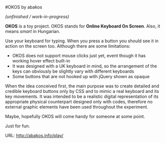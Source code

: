 #OKOS by abakos

_(unfinished / work-in-progress)_

**OKOS** is a toy project.
OKOS stands for **Online Keyboard On Screen**.
Also, it means *smart* in Hungarian.

Use your keyboard for typing. When you press a button you should see it in action on the screen too.
Although there are some limitations:
- OKOS does not support mouse clicks just yet, event though it has working hover effect built-in
- It was designed with a UK keyboard in mind, so the arrangement of the keys can obviously be slightly vary with different keyboards
- Some buttons that are not hooked up with jQuery shown as opaque

When the idea conceived first, the main purpose was to create detailed and credible keyboard buttons only by CSS and to mimic a real keyboard and its key movements. It was intended to be a realistic digital representation of its appropriate physical counterpart designed only with codes, therefore no external graphic elements have been used throughout the experiment.

Maybe, hopefully OKOS will come handy for someone at some point.

Just for fun.

URL: http://abakos.info/play/
